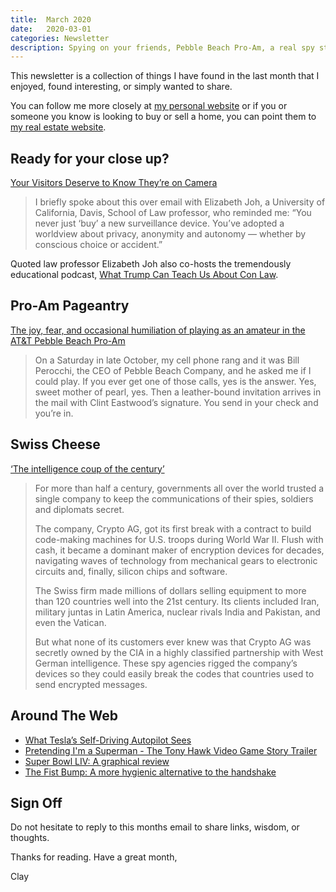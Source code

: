 ```yaml
---
title:  March 2020
date:   2020-03-01
categories: Newsletter
description: Spying on your friends, Pebble Beach Pro-Am, a real spy story, robot eyes, Tony Hawk Pro Skater, TV graphics and dirty hands
---
```


This newsletter is a collection of things I have found in the last month that I enjoyed, found interesting, or simply wanted to share.

You can follow me more closely at [my personal website](http://claycarson.net "Personal Website") or if you or someone you know is looking to buy or sell a home, you can point them to [my real estate website](http://claycarson.com "Business Website ").

## Ready for your close up?

[Your Visitors Deserve to Know They’re on Camera](https://www.nytimes.com/2019/10/07/opinion/security-camera-privacy.html)

> I briefly spoke about this over email with Elizabeth Joh, a University of California, Davis, School of Law professor, who reminded me: “You never just ‘buy’ a new surveillance device. You’ve adopted a worldview about privacy, anonymity and autonomy — whether by conscious choice or accident.”

Quoted law professor Elizabeth Joh also co-hosts the tremendously educational podcast, [What Trump Can Teach Us About Con Law](https://www.radiotopia.fm/podcasts/trump-con-law).

##  Pro-Am Pageantry 

[The joy, fear, and occasional humiliation of playing as an amateur in the AT&T Pebble Beach Pro-Am](https://www.golfdigest.com/story/the-joy-fear-and-occasional-humiliation-of-playing-as-an-amateur-in-the-atandt-pebble-beach-pro-am "The joy, fear, and occasional humiliation of playing as an amateur in the AT&T Pebble Beach Pro-Am")

> On a Saturday in late October, my cell phone rang and it was Bill Perocchi, the CEO of Pebble Beach Company, and he asked me if I could play. If you ever get one of those calls, yes is the answer. Yes, sweet mother of pearl, yes. Then a leather-bound invitation arrives in the mail with Clint Eastwood’s signature. You send in your check and you’re in.

## Swiss Cheese

[‘The intelligence coup of the century’](https://www.washingtonpost.com/graphics/2020/world/national-security/cia-crypto-encryption-machines-espionage/ "‘The intelligence coup of the century’")

> For more than half a century, governments all over the world trusted a single company to keep the communications of their spies, soldiers and diplomats secret.
> 
> The company, Crypto AG, got its first break with a contract to build code-making machines for U.S. troops during World War II. Flush with cash, it became a dominant maker of encryption devices for decades, navigating waves of technology from mechanical gears to electronic circuits and, finally, silicon chips and software.
> 
> The Swiss firm made millions of dollars selling equipment to more than 120 countries well into the 21st century. Its clients included Iran, military juntas in Latin America, nuclear rivals India and Pakistan, and even the Vatican.
> 
> But what none of its customers ever knew was that Crypto AG was secretly owned by the CIA in a highly classified partnership with West German intelligence. These spy agencies rigged the company’s devices so they could easily break the codes that countries used to send encrypted messages.

## Around The Web

- [What Tesla’s Self-Driving Autopilot Sees](https://www.reddit.com/r/Damnthatsinteresting/comments/ewx4ma/what_teslas_unreleased_fsd_fully_selfdriving/ "What Tesla’s Self-Driving Autopilot Sees")
- [Pretending I'm a Superman - The Tony Hawk Video Game Story Trailer](https://www.youtube.com/watch?v=vpD1ZrT9T4Y "Pretending I'm a Superman - The Tony Hawk Video Game Story Trailer")
- [Super Bowl LIV: A graphical review](https://tv.avclub.com/fox-redesigns-its-nfl-graphics-for-the-point-your-phone-1841522459 "Super Bowl LIV: A graphical review")
- [The Fist Bump: A more hygienic alternative to the handshake](https://www.sciencedirect.com/science/article/abs/pii/S0196655314006592 "The fist bump: A more hygienic alternative to the handshake")

## Sign Off

Do not hesitate to reply to this months email to share links, wisdom, or thoughts.

Thanks for reading. Have a great month,

Clay